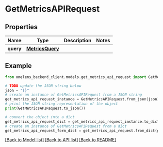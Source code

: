 # GetMetricsAPIRequest


## Properties

Name | Type | Description | Notes
------------ | ------------- | ------------- | -------------
**query** | [**MetricsQuery**](MetricsQuery.md) |  | 

## Example

```python
from onelens_backend_client.models.get_metrics_api_request import GetMetricsAPIRequest

# TODO update the JSON string below
json = "{}"
# create an instance of GetMetricsAPIRequest from a JSON string
get_metrics_api_request_instance = GetMetricsAPIRequest.from_json(json)
# print the JSON string representation of the object
print(GetMetricsAPIRequest.to_json())

# convert the object into a dict
get_metrics_api_request_dict = get_metrics_api_request_instance.to_dict()
# create an instance of GetMetricsAPIRequest from a dict
get_metrics_api_request_form_dict = get_metrics_api_request.from_dict(get_metrics_api_request_dict)
```
[[Back to Model list]](../README.md#documentation-for-models) [[Back to API list]](../README.md#documentation-for-api-endpoints) [[Back to README]](../README.md)


